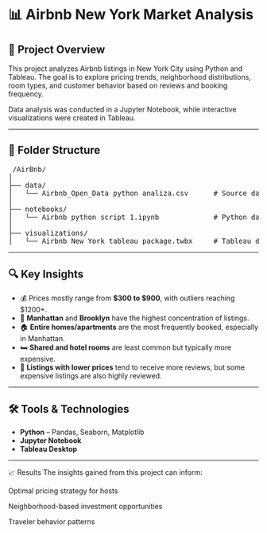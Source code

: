 # 📊 Airbnb New York Market Analysis

## 📌 Project Overview
This project analyzes Airbnb listings in New York City using Python and Tableau. The goal is to explore pricing trends, neighborhood distributions, room types, and customer behavior based on reviews and booking frequency.

Data analysis was conducted in a Jupyter Notebook, while interactive visualizations were created in Tableau.

---

## 📁 Folder Structure


<pre> /AirBnb/
│
├── data/
│   └── Airbnb_Open_Data python analiza.csv      # Source dataset
│
├── notebooks/
│   └── Airbnb python script 1.ipynb             # Python data analysis
│
├── visualizations/
│   └── Airbnb New York tableau package.twbx     # Tableau dashboard </pre>   


---

## 🔍 Key Insights
- 💰 Prices mostly range from **$300 to $900**, with outliers reaching $1200+.
- 📍 **Manhattan** and **Brooklyn** have the highest concentration of listings.
- 🏠 **Entire homes/apartments** are the most frequently booked, especially in Manhattan.
- 🛏️ **Shared and hotel rooms** are least common but typically more expensive.
- 💬 **Listings with lower prices** tend to receive more reviews, but some expensive listings are also highly reviewed.

---

## 🛠 Tools & Technologies
- **Python** – Pandas, Seaborn, Matplotlib
- **Jupyter Notebook**
- **Tableau Desktop**

---

📈 Results
The insights gained from this project can inform:

Optimal pricing strategy for hosts

Neighborhood-based investment opportunities

Traveler behavior patterns
